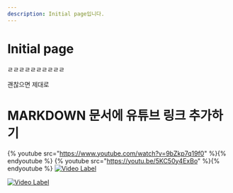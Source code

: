 ```yaml
---
description: Initial page입니다.
---
```


# Initial page

ㄹㄹㄹㄹㄹㄹㄹㄹㄹㄹ

괜찮으면 제대로 

# MARKDOWN 문서에 유튜브 링크 추가하기

{% youtube src="https://www.youtube.com/watch?v=9bZkp7q19f0" %}{% endyoutube %}
{% youtube src="https://youtu.be/5KC50y4ExBo" %}{% endyoutube %}
[![Video Label](http://img.youtube.com/vi/5KC50y4ExBo/0.jpg)](https://youtu.be/5KC50y4ExBo)



[![Video Label](http://img.youtube.com/vi/5KC50y4ExBo/0.jpg)](https://youtu.be/5KC50y4ExBo)
